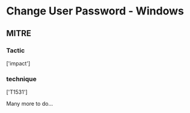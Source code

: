 # Change User Password - Windows

## MITRE

### Tactic
['impact']

### technique
['T1531']

Many more to do...
